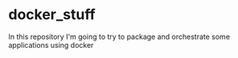 # docker_stuff
In this repository I'm going to try to package and orchestrate some applications using docker
